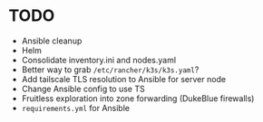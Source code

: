 # TODO
- Ansible cleanup
- Helm 
- Consolidate inventory.ini and nodes.yaml
- Better way to grab `/etc/rancher/k3s/k3s.yaml`?
- Add tailscale TLS resolution to Ansible for server node
- Change Ansible config to use TS
- Fruitless exploration into zone forwarding (DukeBlue firewalls)
- `requirements.yml` for Ansible
